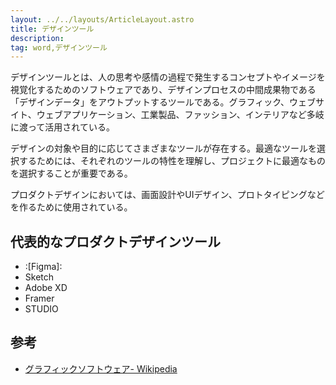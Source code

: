 ```yaml
---
layout: ../../layouts/ArticleLayout.astro
title: デザインツール
description:
tag: word,デザインツール
---
```


デザインツールとは、人の思考や感情の過程で発生するコンセプトやイメージを視覚化するためのソフトウェアであり、デザインプロセスの中間成果物である「デザインデータ」をアウトプットするツールである。グラフィック、ウェブサイト、ウェブアプリケーション、工業製品、ファッション、インテリアなど多岐に渡って活用されている。

デザインの対象や目的に応じてさまざまなツールが存在する。最適なツールを選択するためには、それぞれのツールの特性を理解し、プロジェクトに最適なものを選択することが重要である。

プロダクトデザインにおいては、画面設計やUIデザイン、プロトタイピングなどを作るために使用されている。

## 代表的なプロダクトデザインツール
- :[Figma]:
- Sketch
- Adobe XD
- Framer
- STUDIO

## 参考
- [グラフィックソフトウェア- Wikipedia](https://ja.wikipedia.org/wiki/%E3%82%B0%E3%83%A9%E3%83%95%E3%82%A3%E3%83%83%E3%82%AF%E3%82%BD%E3%83%95%E3%83%88%E3%82%A6%E3%82%A7%E3%82%A2)


